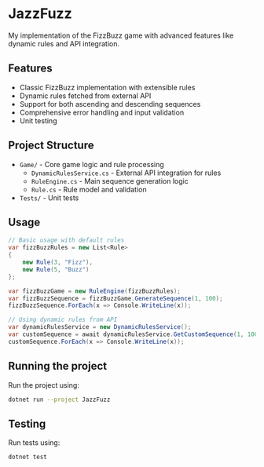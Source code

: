 # JazzFuzz
My implementation of the FizzBuzz game with advanced features like dynamic rules and API integration.

## Features

- Classic FizzBuzz implementation with extensible rules
- Dynamic rules fetched from external API
- Support for both ascending and descending sequences
- Comprehensive error handling and input validation
- Unit testing

## Project Structure

- `Game/` - Core game logic and rule processing
  - `DynamicRulesService.cs` - External API integration for rules
  - `RuleEngine.cs` - Main sequence generation logic
  - `Rule.cs` - Rule model and validation
- `Tests/` - Unit tests

## Usage

```csharp
// Basic usage with default rules
var fizzBuzzRules = new List<Rule>
{
    new Rule(3, "Fizz"),
    new Rule(5, "Buzz")
};

var fizzBuzzGame = new RuleEngine(fizzBuzzRules);
var fizzBuzzSequence = fizzBuzzGame.GenerateSequence(1, 100);
fizzBuzzSequence.ForEach(x => Console.WriteLine(x));

// Using dynamic rules from API
var dynamicRulesService = new DynamicRulesService();
var customSequence = await dynamicRulesService.GetCustomSequence(1, 100);
customSequence.ForEach(x => Console.WriteLine(x));
```

## Running the project

Run the project using:
```bash
dotnet run --project JazzFuzz
```


## Testing

Run tests using:
```bash
dotnet test
```